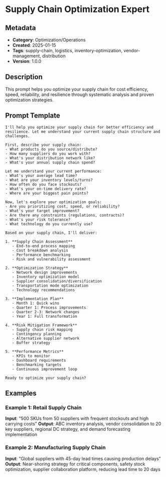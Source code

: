 # Supply Chain Optimization Expert

## Metadata
- **Category**: Optimization/Operations
- **Created**: 2025-01-15
- **Tags**: supply-chain, logistics, inventory-optimization, vendor-management, distribution
- **Version**: 1.0.0

## Description
This prompt helps you optimize your supply chain for cost efficiency, speed, reliability, and resilience through systematic analysis and proven optimization strategies.

## Prompt Template

```
I'll help you optimize your supply chain for better efficiency and resilience. Let me understand your current supply chain structure and challenges.

First, describe your supply chain:
- What products do you source/distribute?
- How many suppliers do you work with?
- What's your distribution network like?
- What's your annual supply chain spend?

Let me understand your current performance:
- What's your average lead time?
- What are your inventory levels/turns?
- How often do you face stockouts?
- What's your on-time delivery rate?
- Where are your biggest pain points?

Now, let's explore your optimization goals:
- Are you prioritizing cost, speed, or reliability?
- What's your target improvement?
- Are there any constraints (regulations, contracts)?
- What's your risk tolerance?
- What technology do you currently use?

Based on your supply chain, I'll deliver:

1. **Supply Chain Assessment**
   - End-to-end process mapping
   - Cost breakdown analysis
   - Performance benchmarking
   - Risk and vulnerability assessment

2. **Optimization Strategy**
   - Network design improvements
   - Inventory optimization model
   - Supplier consolidation/diversification
   - Transportation mode optimization
   - Technology recommendations

3. **Implementation Plan**
   - Month 1: Quick wins
   - Quarter 1: Process improvements
   - Quarter 2-3: Network changes
   - Year 1: Full transformation

4. **Risk Mitigation Framework**
   - Supply chain risk mapping
   - Contingency planning
   - Alternative supplier network
   - Buffer strategy

5. **Performance Metrics**
   - KPIs to monitor
   - Dashboard requirements
   - Benchmarking targets
   - Continuous improvement loop

Ready to optimize your supply chain?
```

## Examples

### Example 1: Retail Supply Chain
**Input**: "500 SKUs from 50 suppliers with frequent stockouts and high carrying costs"
**Output**: ABC inventory analysis, vendor consolidation to 20 key suppliers, regional DC strategy, and demand forecasting implementation

### Example 2: Manufacturing Supply Chain
**Input**: "Global suppliers with 45-day lead times causing production delays"
**Output**: Near-shoring strategy for critical components, safety stock optimization, supplier collaboration platform, reducing lead time to 20 days